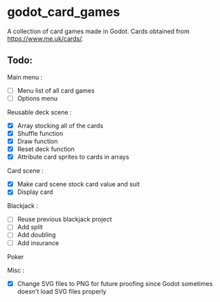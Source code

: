 # godot_card_games
A collection of card games made in Godot.
Cards obtained from https://www.me.uk/cards/.

## Todo:
Main menu :
- [ ] Menu list of all card games
- [ ] Options menu

Reusable deck scene :
- [x] Array stocking all of the cards
- [x] Shuffle function
- [x] Draw function
- [x] Reset deck function
- [x] Attribute card sprites to cards in arrays

Card scene :
- [x] Make card scene stock card value and suit
- [x] Display card

Blackjack :
- [ ] Reuse previous blackjack project
- [ ] Add split
- [ ] Add doubling
- [ ] Add insurance

Poker

Misc :
- [x] Change SVG files to PNG for future proofing since Godot sometimes doesn't load SVG files properly
